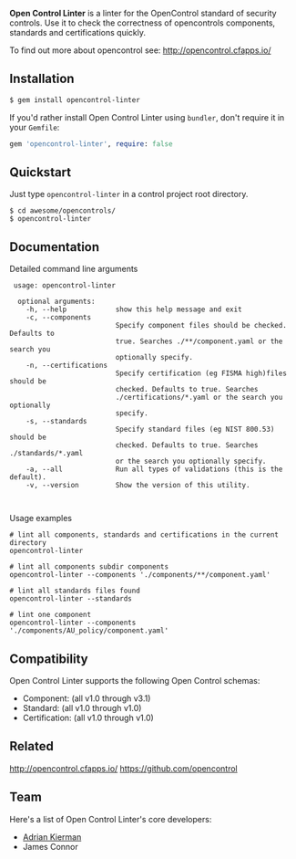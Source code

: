 **Open Control Linter** is a linter for the OpenControl standard of security controls. 
Use it to check the correctness of opencontrols components, standards and certifications quickly.

To find out more about opencontrol see:
http://opencontrol.cfapps.io/

## Installation

```sh
$ gem install opencontrol-linter
```

If you'd rather install Open Control Linter using `bundler`, don't require it in your `Gemfile`:

```rb
gem 'opencontrol-linter', require: false
```

## Quickstart

Just type `opencontrol-linter` in a control project root directory.

```
$ cd awesome/opencontrols/
$ opencontrol-linter
```

## Documentation

Detailed command line arguments

```
 usage: opencontrol-linter

  optional arguments:
    -h, --help            show this help message and exit
    -c, --components
                          Specify component files should be checked. Defaults to
                          true. Searches ./**/component.yaml or the search you
                          optionally specify.
    -n, --certifications
                          Specify certification (eg FISMA high)files should be
                          checked. Defaults to true. Searches
                          ./certifications/*.yaml or the search you optionally
                          specify.
    -s, --standards
                          Specify standard files (eg NIST 800.53) should be
                          checked. Defaults to true. Searches ./standards/*.yaml
                          or the search you optionally specify.
    -a, --all             Run all types of validations (this is the default).
    -v, --version         Show the version of this utility.

      
```

Usage examples

```
# lint all components, standards and certifications in the current directory
opencontrol-linter

# lint all components subdir components
opencontrol-linter --components './components/**/component.yaml'

# lint all standards files found
opencontrol-linter --standards

# lint one component
opencontrol-linter --components './components/AU_policy/component.yaml'

```

## Compatibility

Open Control Linter supports the following Open Control schemas:

- Component: (all v1.0 through v3.1)
- Standard: (all v1.0 through v1.0)
- Certification: (all v1.0 through v1.0)

## Related
http://opencontrol.cfapps.io/
https://github.com/opencontrol

## Team

Here's a list of Open Control Linter's core developers:

* [Adrian Kierman](https://github.com/adriankierman)
* James Connor
